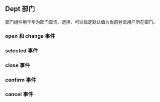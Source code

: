 <div class="demo-header">
<p class="overviewicon">
  <span class="wapi-business-department"/>
</p>

## Dept 部门

<nova-uxlink widget-name="Dept"></nova-uxlink>

部门组件用于华为部门查询、选择，可以指定默认值为当前登录用户所在部门。
</div>

### open 和 change 事件

<nova-demo-view link="dept/dept-events"></nova-demo-view>

### selected 事件

<nova-demo-view link="dept/dept-selected"></nova-demo-view>

### close 事件

<nova-demo-view link="dept/dept-close"></nova-demo-view>

### confirm 事件

<nova-demo-view link="dept/dept-confirm"></nova-demo-view>

### cancel 事件

<nova-demo-view link="dept/dept-cancel"></nova-demo-view>
